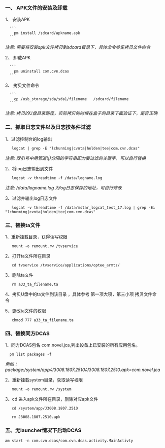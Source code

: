 ### 一、 APK文件的安装及卸载
   1、 安装APK
     
      ```
        pm install /sdcard/apkname.apk
      ```
   
   *注意: 需要将安装apk文件拷贝到sdcard目录下，具体命令参见拷贝文件命令*
      
   2、 卸载APK   
   
      ```
        pm uninstall com.cvn.dcas
      ```
      
   3、 拷贝文件命令
   
      ```
        cp /usb_storage/sda/sda1/filename   /sdcard/filename
      ```   
      
   *注意: 拷贝的U盘目录路径，实际拷贝的时候在盒子的目录下面验证下，是否正确*
   
### 二、抓取日志文件以及日志按条件过滤   
   1、过滤控制台的log输出
   
   ```
      logcat | grep -E "lchunming|cvnta|holden|tee|com.cvn.dcas"
   ```
   *注意: 双引号中用管道(|)分隔的字符串即为要过滤的关键字，可以自行替换*
   
   2、将log日志输出到文件
   
   ```
      logcat -v threadtime -f /data/logname.log 
   ```   
   *注意: /data/logname.log 为log日志保存的地址，可自行修改*
   
   3、过滤并输出log日志文件
   
   ```
      logcat -v threadtime -f /data/mstar_logcat_test_17.log | grep -Ei "lchunming|cvnta|holden|tee|com.cvn.dcas"
   ```   
   
   
### 三、替换ta文件 
 1、重新挂载目录，获得读写权限
 ```
    mount -o remount,rw /tvservice
 ```   
 2、打开ta文件所在目录
 ```
    cd tvservice /tvservice/applications/optee_armtz/
 ```   
 3、删除ta文件
 
 ```
    rm a33_ta_filename.ta
 ```
 
 4、拷贝U盘中的ta文件到该目录 ，具体参考 第一项大项，第三小项 拷贝文件命令
 
 5、更改ta文件的权限
 ```
    chmod 777 a33_ta_filename.ta
 ```
 

### 四、替换同方DCAS
  1、同方DCAS包名  com.novel.jca,列出设备上已安装的所有应用包名。
  ```
    pm list packages -f
  ```    
  *例如： package:/system/app/J3008.1807.2510/J3008.1807.2510.apk=com.novel.jca*

  2、重新挂载system目录，获取读写权限
  ```
     mount -o remount,rw /system
  ```
  3、cd 进入apk文件所在目录，删除对应apk文件
  ```
     cd /system/app/J3008.1807.2510
     
     rm J3008.1807.2510.apk
  ```
  
### 五、无launcher情况下启动DCAS
   ```
   am start -n com.cvn.dcas/com.cvn.dcas.activity.MainActivty
   ```